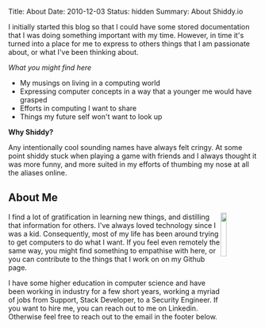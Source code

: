 Title: About
Date: 2010-12-03
Status: hidden
Summary: About Shiddy.io

I initially started this blog so that I could have some stored documentation that I was doing something important with my time. However, in time it's turned into a place for me to express to others things that I am passionate about, or what I've been thinking about. 

*What you might find here*

* My musings on living in a computing world
* Expressing computer concepts in a way that a younger me would have grasped
* Efforts in computing I want to share
* Things my future self won't want to look up

**Why Shiddy?**

Any intentionally cool sounding names have always felt cringy. At some point shiddy stuck when playing a game with friends and I always thought it was more funny, and more suited in my efforts of thumbing my nose at all the aliases online. 

## About Me

<img src="{static}/images/about-me.gif" style="float: right; width: 15%"> I find a lot of gratification in learning new things, and distilling that information for others. I've always loved technology since I was a kid. Consequently, most of my life has been around trying to get computers to do what I want. If you feel even remotely the same way, you might find something to empathise with here, or you can contribute to the things that I work on on my Github page. 

I have some higher education in computer science and have been working in industry for a few short years, working a myriad of jobs from Support, Stack Developer, to a Security Engineer. If you want to hire me, you can reach out to me on Linkedin. Otherwise feel free to reach out to the email in the footer below.
